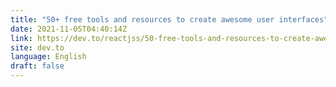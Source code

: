 ```yaml
---
title: "50+ free tools and resources to create awesome user interfaces"
date: 2021-11-05T04:40:14Z
link: https://dev.to/reactjss/50-free-tools-and-resources-to-create-awesome-user-interfaces-21o2?utm_medium=RSS&utm_source=news.12bit.vn
site: dev.to
language: English
draft: false
---
```

